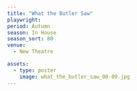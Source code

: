 ```yaml
---
title: "What the Butler Saw"
playwright:
period: Autumn
season: In House
season_sort: 80
venue:
  - New Theatre

assets:
  - type: poster
    image: what_the_butler_saw_08-09.jpg
---
```


